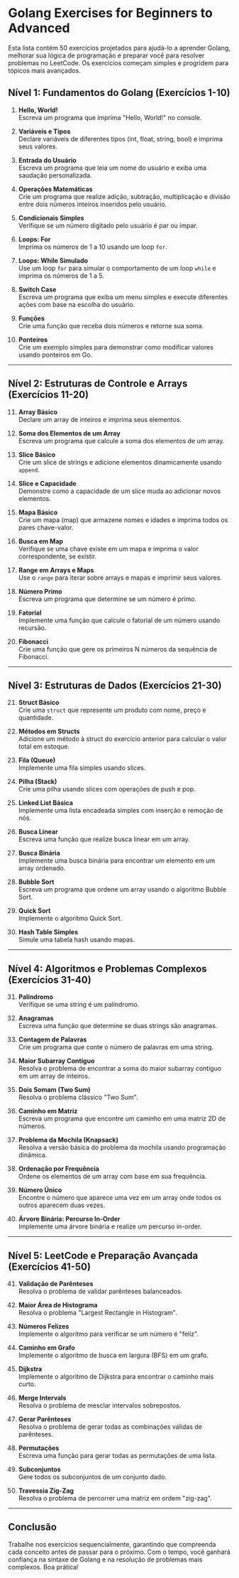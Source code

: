 # Golang Exercises for Beginners to Advanced

Esta lista contém 50 exercícios projetados para ajudá-lo a aprender Golang, melhorar sua lógica de programação e preparar você para resolver problemas no LeetCode. Os exercícios começam simples e progridem para tópicos mais avançados.

## Nível 1: Fundamentos do Golang (Exercícios 1-10)

1. **Hello, World!**  
   Escreva um programa que imprima "Hello, World!" no console.

2. **Variáveis e Tipos**  
   Declare variáveis de diferentes tipos (int, float, string, bool) e imprima seus valores.

3. **Entrada do Usuário**  
   Escreva um programa que leia um nome do usuário e exiba uma saudação personalizada.

4. **Operações Matemáticas**  
   Crie um programa que realize adição, subtração, multiplicação e divisão entre dois números inteiros inseridos pelo usuário.

5. **Condicionais Simples**  
   Verifique se um número digitado pelo usuário é par ou ímpar.

6. **Loops: For**  
   Imprima os números de 1 a 10 usando um loop `for`.

7. **Loops: While Simulado**  
   Use um loop `for` para simular o comportamento de um loop `while` e imprima os números de 1 a 5.

8. **Switch Case**  
   Escreva um programa que exiba um menu simples e execute diferentes ações com base na escolha do usuário.

9. **Funções**  
   Crie uma função que receba dois números e retorne sua soma.

10. **Ponteiros**  
    Crie um exemplo simples para demonstrar como modificar valores usando ponteiros em Go.

---

## Nível 2: Estruturas de Controle e Arrays (Exercícios 11-20)

11. **Array Básico**  
    Declare um array de inteiros e imprima seus elementos.

12. **Soma dos Elementos de um Array**  
    Escreva um programa que calcule a soma dos elementos de um array.

13. **Slice Básico**  
    Crie um slice de strings e adicione elementos dinamicamente usando `append`.

14. **Slice e Capacidade**  
    Demonstre como a capacidade de um slice muda ao adicionar novos elementos.

15. **Mapa Básico**  
    Crie um mapa (map) que armazene nomes e idades e imprima todos os pares chave-valor.

16. **Busca em Map**  
    Verifique se uma chave existe em um mapa e imprima o valor correspondente, se existir.

17. **Range em Arrays e Maps**  
    Use o `range` para iterar sobre arrays e mapas e imprimir seus valores.

18. **Número Primo**  
    Escreva um programa que determine se um número é primo.

19. **Fatorial**  
    Implemente uma função que calcule o fatorial de um número usando recursão.

20. **Fibonacci**  
    Crie uma função que gere os primeiros N números da sequência de Fibonacci.

---

## Nível 3: Estruturas de Dados (Exercícios 21-30)

21. **Struct Básico**  
    Crie uma `struct` que represente um produto com nome, preço e quantidade.

22. **Métodos em Structs**  
    Adicione um método à struct do exercício anterior para calcular o valor total em estoque.

23. **Fila (Queue)**  
    Implemente uma fila simples usando slices.

24. **Pilha (Stack)**  
    Crie uma pilha usando slices com operações de push e pop.

25. **Linked List Básica**  
    Implemente uma lista encadeada simples com inserção e remoção de nós.

26. **Busca Linear**  
    Escreva uma função que realize busca linear em um array.

27. **Busca Binária**  
    Implemente uma busca binária para encontrar um elemento em um array ordenado.

28. **Bubble Sort**  
    Escreva um programa que ordene um array usando o algoritmo Bubble Sort.

29. **Quick Sort**  
    Implemente o algoritmo Quick Sort.

30. **Hash Table Simples**  
    Simule uma tabela hash usando mapas.

---

## Nível 4: Algoritmos e Problemas Complexos (Exercícios 31-40)

31. **Palíndromo**  
    Verifique se uma string é um palíndromo.

32. **Anagramas**  
    Escreva uma função que determine se duas strings são anagramas.

33. **Contagem de Palavras**  
    Crie um programa que conte o número de palavras em uma string.

34. **Maior Subarray Contíguo**  
    Resolva o problema de encontrar a soma do maior subarray contíguo em um array de inteiros.

35. **Dois Somam (Two Sum)**  
    Resolva o problema clássico "Two Sum".

36. **Caminho em Matriz**  
    Escreva um programa que encontre um caminho em uma matriz 2D de números.

37. **Problema da Mochila (Knapsack)**  
    Resolva a versão básica do problema da mochila usando programação dinâmica.

38. **Ordenação por Frequência**  
    Ordene os elementos de um array com base em sua frequência.

39. **Número Único**  
    Encontre o número que aparece uma vez em um array onde todos os outros aparecem duas vezes.

40. **Árvore Binária: Percurso In-Order**  
    Implemente uma árvore binária e realize um percurso in-order.

---

## Nível 5: LeetCode e Preparação Avançada (Exercícios 41-50)

41. **Validação de Parênteses**  
    Resolva o problema de validar parênteses balanceados.

42. **Maior Área de Histograma**  
    Resolva o problema "Largest Rectangle in Histogram".

43. **Números Felizes**  
    Implemente o algoritmo para verificar se um número é "feliz".

44. **Caminho em Grafo**  
    Implemente o algoritmo de busca em largura (BFS) em um grafo.

45. **Dijkstra**  
    Implemente o algoritmo de Dijkstra para encontrar o caminho mais curto.

46. **Merge Intervals**  
    Resolva o problema de mesclar intervalos sobrepostos.

47. **Gerar Parênteses**  
    Resolva o problema de gerar todas as combinações válidas de parênteses.

48. **Permutações**  
    Escreva uma função para gerar todas as permutações de uma lista.

49. **Subconjuntos**  
    Gere todos os subconjuntos de um conjunto dado.

50. **Travessia Zig-Zag**  
    Resolva o problema de percorrer uma matriz em ordem "zig-zag".

---

## Conclusão

Trabalhe nos exercícios sequencialmente, garantindo que compreenda cada conceito antes de passar para o próximo. Com o tempo, você ganhará confiança na sintaxe de Golang e na resolução de problemas mais complexos. Boa prática!
